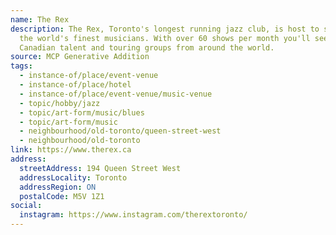 ```yaml
---
name: The Rex
description: The Rex, Toronto's longest running jazz club, is host to some of
  the world's finest musicians. With over 60 shows per month you'll see the best
  Canadian talent and touring groups from around the world.
source: MCP Generative Addition
tags:
  - instance-of/place/event-venue
  - instance-of/place/hotel
  - instance-of/place/event-venue/music-venue
  - topic/hobby/jazz
  - topic/art-form/music/blues
  - topic/art-form/music
  - neighbourhood/old-toronto/queen-street-west
  - neighbourhood/old-toronto
link: https://www.therex.ca
address:
  streetAddress: 194 Queen Street West
  addressLocality: Toronto
  addressRegion: ON
  postalCode: M5V 1Z1
social:
  instagram: https://www.instagram.com/therextoronto/
---
```

